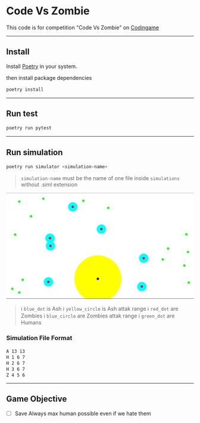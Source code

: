 # Code Vs Zombie

This code is for competition "Code Vs Zombie" on [Codingame](https://www.codingame.com/ide/puzzle/code-vs-zombies)

---

## Install

Install [Poetry](https://python-poetry.org/docs/#installation) in your system.

then install package dependencies

```bash
poetry install
```

---

## Run test

```bash
poetry run pytest
```

---

## Run simulation

```bash
poetry run simulator <simulation-name>
```

> `simulation-name` must be the name of one file inside `simulations` without .siml extension

![Simulation Example](./assets/simulation_example.png)

> :information_source: `blue_dot` is Ash
> :information_source: `yellow_circle` is Ash attak range
> :information_source: `red_dot` are Zombies
> :information_source: `blue_circle` are Zombies attak range
> :information_source: `green_dot` are Humans

### Simulation File Format

```text
A 13 13
H 1 6 7
H 2 6 7
H 3 6 7
Z 4 5 6
```

---

## Game Objective

- [ ] Save Always max human possible even if we hate them
